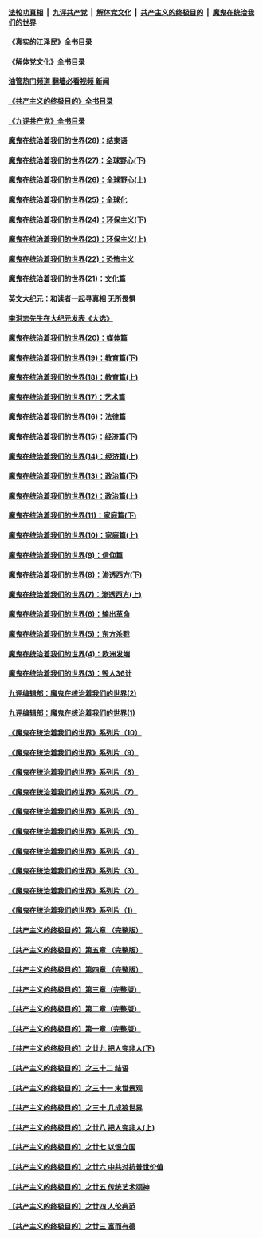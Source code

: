 ####  [法轮功真相](../../../../basic/blob/master/README.md?t=08092301) &nbsp;|&nbsp; [九评共产党](../../../../9ping.md/blob/master/README.md?t=08092301) &nbsp;|&nbsp; [解体党文化](../../../../jtdwh.md/blob/master/README.md?t=08092301)  &nbsp;|&nbsp; [共产主义的终极目的](../../../../gczydzjmd.md/blob/master/README.md?t=08092301) &nbsp;|&nbsp; [魔鬼在统治我们的世界](../../../../mgztzwmdsj.md/blob/master/README.md?t=08092301) 

#### [《真实的江泽民》全书目录](../pages/nsc422/n13721399.md?t=08092301) 

#### [《解体党文化》全书目录](../pages/nsc422/n13721157.md?t=08092301) 

#### [油管热门频道 翻墙必看视频 新闻](http://45.76.130.85:81/youtube.html?08092301)

#### [《共产主义的终极目的》全书目录](../pages/nsc422/n13721048.md?t=08092301) 

#### [《九评共产党》全书目录](../pages/nsc422/n13708085.md?t=08092301) 

#### [魔鬼在统治着我们的世界(28)：结束语](../pages/nsc422/n10936246.md?t=08092301) 

#### [魔鬼在统治着我们的世界(27)：全球野心(下)](../pages/nsc422/n10928319.md?t=08092301) 

#### [魔鬼在统治着我们的世界(26)：全球野心(上)](../pages/nsc422/n10900318.md?t=08092301) 

#### [魔鬼在统治着我们的世界(25)：全球化](../pages/nsc422/n10788205.md?t=08092301) 

#### [魔鬼在统治着我们的世界(24)：环保主义(下)](../pages/nsc422/n10695307.md?t=08092301) 

#### [魔鬼在统治着我们的世界(23)：环保主义(上)](../pages/nsc422/n10688613.md?t=08092301) 

#### [魔鬼在统治着我们的世界(22)：恐怖主义](../pages/nsc422/n10614727.md?t=08092301) 

#### [魔鬼在统治着我们的世界(21)：文化篇](../pages/nsc422/n10597706.md?t=08092301) 

#### [英文大纪元：和读者一起寻真相 无所畏惧](../pages/nsc422/n12542027.md?t=08092301) 

#### [李洪志先生在大纪元发表《大选》](../pages/nsc422/n12534746.md?t=08092301) 

#### [魔鬼在统治着我们的世界(20)：媒体篇](../pages/nsc422/n10586579.md?t=08092301) 

#### [魔鬼在统治着我们的世界(19)：教育篇(下)](../pages/nsc422/n10564808.md?t=08092301) 

#### [魔鬼在统治着我们的世界(18)：教育篇(上)](../pages/nsc422/n10526970.md?t=08092301) 

#### [魔鬼在统治着我们的世界(17)：艺术篇](../pages/nsc422/n10499093.md?t=08092301) 

#### [魔鬼在统治着我们的世界(16)：法律篇](../pages/nsc422/n10485969.md?t=08092301) 

#### [魔鬼在统治着我们的世界(15)：经济篇(下)](../pages/nsc422/n10469975.md?t=08092301) 

#### [魔鬼在统治着我们的世界(14)：经济篇(上)](../pages/nsc422/n10457370.md?t=08092301) 

#### [魔鬼在统治着我们的世界(13)：政治篇(下)](../pages/nsc422/n10448270.md?t=08092301) 

#### [魔鬼在统治着我们的世界(12)：政治篇(上)](../pages/nsc422/n10444576.md?t=08092301) 

#### [魔鬼在统治着我们的世界(11)：家庭篇(下)](../pages/nsc422/n10440961.md?t=08092301) 

#### [魔鬼在统治着我们的世界(10)：家庭篇(上)](../pages/nsc422/n10435448.md?t=08092301) 

#### [魔鬼在统治着我们的世界(9)：信仰篇](../pages/nsc422/n10432159.md?t=08092301) 

#### [魔鬼在统治着我们的世界(8)：渗透西方(下)](../pages/nsc422/n10429603.md?t=08092301) 

#### [魔鬼在统治着我们的世界(7)：渗透西方(上)](../pages/nsc422/n10426013.md?t=08092301) 

#### [魔鬼在统治着我们的世界(6)：输出革命](../pages/nsc422/n10421536.md?t=08092301) 

#### [魔鬼在统治着我们的世界(5)：东方杀戮](../pages/nsc422/n10417707.md?t=08092301) 

#### [魔鬼在统治着我们的世界(4)：欧洲发端](../pages/nsc422/n10414890.md?t=08092301) 

#### [魔鬼在统治着我们的世界(3)：毁人36计](../pages/nsc422/n10411583.md?t=08092301) 

#### [九评编辑部：魔鬼在统治着我们的世界(2)](../pages/nsc422/n10410036.md?t=08092301) 

#### [九评编辑部：魔鬼在统治着我们的世界(1)](../pages/nsc422/n10406825.md?t=08092301) 

#### [《魔鬼在统治着我们的世界》系列片（10）](../pages/nsc422/n12292670.md?t=08092301) 

#### [《魔鬼在统治着我们的世界》系列片（9）](../pages/nsc422/n12290859.md?t=08092301) 

#### [《魔鬼在统治着我们的世界》系列片（8）](../pages/nsc422/n12287445.md?t=08092301) 

#### [《魔鬼在统治着我们的世界》系列片（7）](../pages/nsc422/n12283425.md?t=08092301) 

#### [《魔鬼在统治着我们的世界》系列片（6）](../pages/nsc422/n12282314.md?t=08092301) 

#### [《魔鬼在统治着我们的世界》系列片（5）](../pages/nsc422/n12281419.md?t=08092301) 

#### [《魔鬼在统治着我们的世界》系列片（4）](../pages/nsc422/n12274024.md?t=08092301) 

#### [《魔鬼在统治着我们的世界》系列片（3）](../pages/nsc422/n12271322.md?t=08092301) 

#### [《魔鬼在统治着我们的世界》系列片（2）](../pages/nsc422/n12269049.md?t=08092301) 

#### [《魔鬼在统治着我们的世界》系列片（1）](../pages/nsc422/n12267575.md?t=08092301) 

#### [【共产主义的终极目的】第六章 （完整版）](../pages/nsc422/n11428913.md?t=08092301) 

#### [【共产主义的终极目的】第五章 （完整版）](../pages/nsc422/n11428912.md?t=08092301) 

#### [【共产主义的终极目的】第四章 （完整版）](../pages/nsc422/n11428907.md?t=08092301) 

#### [【共产主义的终极目的】第三章（完整版）](../pages/nsc422/n11428848.md?t=08092301) 

#### [【共产主义的终极目的】第二章（完整版）](../pages/nsc422/n11428831.md?t=08092301) 

#### [【共产主义的终极目的】第一章（完整版）](../pages/nsc422/n11417651.md?t=08092301) 

#### [【共产主义的终极目的】之廿九 把人变非人(下)](../pages/nsc422/n11344140.md?t=08092301) 

#### [【共产主义的终极目的】之三十二 结语](../pages/nsc422/n11360535.md?t=08092301) 

#### [【共产主义的终极目的】之三十一 末世景观](../pages/nsc422/n11351129.md?t=08092301) 

#### [【共产主义的终极目的】之三十 几成狼世界](../pages/nsc422/n11348280.md?t=08092301) 

#### [【共产主义的终极目的】之廿八 把人变非人(上)](../pages/nsc422/n11340492.md?t=08092301) 

#### [【共产主义的终极目的】之廿七 以恨立国](../pages/nsc422/n11336944.md?t=08092301) 

#### [【共产主义的终极目的】之廿六 中共对抗普世价值](../pages/nsc422/n11324785.md?t=08092301) 

#### [【共产主义的终极目的】之廿五 传统艺术颂神](../pages/nsc422/n11296396.md?t=08092301) 

#### [【共产主义的终极目的】之廿四 人伦典范](../pages/nsc422/n11296397.md?t=08092301) 

#### [【共产主义的终极目的】之廿三 富而有德](../pages/nsc422/n11283598.md?t=08092301) 

<img src='http://gfw-breaker.win/goodnews/indexes/nsc422.md' width='0px' height='0px'/>
